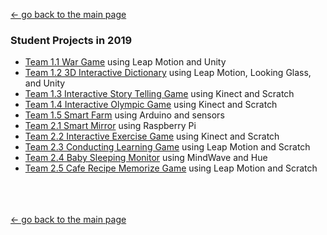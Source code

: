 [← go back to the main page](https://HandongHCI.github.io/)

### Student Projects in 2019
- [Team 1.1 War Game](LeapMotionWarGame) using Leap Motion and Unity
- [Team 1.2 3D Interactive Dictionary](LeapMotionRealDict) using Leap Motion, Looking Glass, and Unity
- [Team 1.3 Interactive Story Telling Game](KinectStoryTelling) using Kinect and Scratch
- [Team 1.4 Interactive Olympic Game](KinectOlympic) using Kinect and Scratch
- [Team 1.5 Smart Farm](SmartFarm) using Arduino and sensors
- [Team 2.1 Smart Mirror](SmartMirror) using Raspberry Pi
- [Team 2.2 Interactive Exercise Game](KinectKidsExercise) using Kinect and Scratch
- [Team 2.3 Conducting Learning Game](LeapMotionConducting) using Leap Motion and Scratch
- [Team 2.4 Baby Sleeping Monitor](MindWave) using MindWave and Hue
- [Team 2.5 Cafe Recipe Memorize Game](LeapMotionBarista) using Leap Motion and Scratch


<br><br><br>
[← go back to the main page](https://HandongHCI.github.io/)

